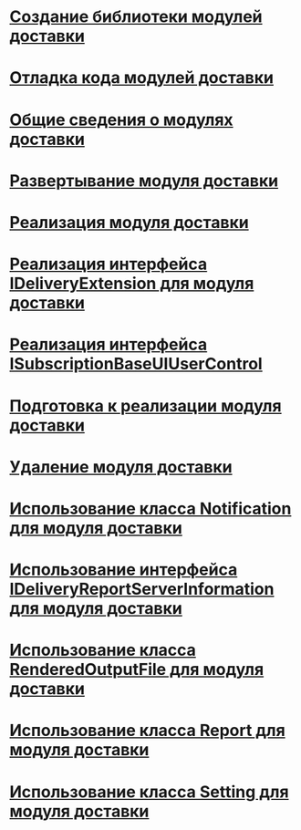 # [Создание библиотеки модулей доставки](creating-a-delivery-extension-library.md)
# [Отладка кода модулей доставки](debugging-delivery-extension-code.md)
# [Общие сведения о модулях доставки](delivery-extensions-overview.md)
# [Развертывание модуля доставки](deploying-a-delivery-extension.md)
# [Реализация модуля доставки](implementing-a-delivery-extension.md)
# [Реализация интерфейса IDeliveryExtension для модуля доставки](implementing-the-ideliveryextension-interface-for-a-delivery-extension.md)
# [Реализация интерфейса ISubscriptionBaseUIUserControl](implementing-the-isubscriptionbaseuiusercontrol-interface.md)
# [Подготовка к реализации модуля доставки](preparing-to-implement-a-delivery-extension.md)
# [Удаление модуля доставки](removing-a-delivery-extension.md)
# [Использование класса Notification для модуля доставки](using-a-notification-class-for-a-delivery-extension.md)
# [Использование интерфейса IDeliveryReportServerInformation для модуля доставки](using-the-ideliveryreportserverinformation-interface-for-a-delivery-extension.md)
# [Использование класса RenderedOutputFile для модуля доставки](using-the-renderedoutputfile-class-for-a-delivery-extension.md)
# [Использование класса Report для модуля доставки](using-the-report-class-for-a-delivery-extension.md)
# [Использование класса Setting для модуля доставки](using-the-setting-class-for-a-delivery-extension.md)
